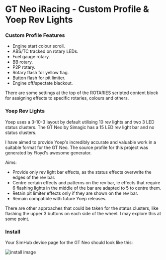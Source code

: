 # GT Neo iRacing - Custom Profile & Yoep Rev Lights

### Custom Profile Features
- Engine start colour scroll.
- ABS/TC tracked on rotary LEDs.
- Fuel gauge rotary.
- BB rotary.
- P2P rotary.
- Rotary flash for yellow flag.
- Button flash for pit limiter.
- Engine off/spectate blackout.

There are some settings at the top of the ROTARIES scripted content block for assigning effects to specific rotaries, colours and others.

### Yoep Rev Lights
Yoep uses a 3-10-3 layout by default utilising 10 rev lights and two 3 LED status clusters. The GT Neo by Simagic has a 15 LED rev light bar and no status clusters.

I have aimed to provide Yoep's incredibly accurate and valuable work in a suitable format for the GT Neo. The source profile for this project was generated by Floyd's awesome generator.

Aims:
- Provide only rev light bar effects, as the status effects overwrite the edges of the rev bar.
- Centre certain effects and patterns on the rev bar, ie effects that require 6 flashing lights in the middle of the bar are adapted to 5 to centre them.
- Retain pit limiter effects only if they are shown on the rev bar.
- Remain compatible with future Yoep releases.

There are other approaches that could be taken for the status clusters, like flashing the upper 3 buttons on each side of the wheel. I may explore this at some point.

### Install

Your SimHub device page for the GT Neo should look like this:

![install image](https://github.com/jason-murray/yoep-gt-neo/blob/main/readme-img/install.png)
